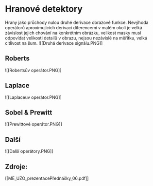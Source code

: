 # Hranové detektory
Hrany jako průchody nulou druhé derivace obrazové funkce. Nevýhoda operátorů aproximujících derivaci diferencemi v malém okolí je velká závislost jejich chování na konkrétním obrázku, velikost masky musí odpovídat velikosti detailů v obrazu, nejsou nezávislé na měřítku, velká citlivost na šum.
![[Druhá derivace signálu.PNG]]

## Roberts
![[Robertsův operátor.PNG]]

## Laplace
![[Laplaceuv operátor.PNG]]

## Sobel & Prewitt
![[Prewittové operátor.PNG]]

## Další
![[Další operátory.PNG]]

## Zdroje:
[[ME_UZO_prezentacePřednášky_06.pdf]]